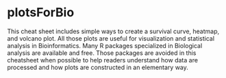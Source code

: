 # plotsForBio
This cheat sheet includes simple ways to create a survival curve, heatmap, and volcano plot. 
All those plots are useful for visualization and statistical analysis in Bioinformatics. 
Many R packages specialized in Biological analysis are available and free. 
Those packages are avoided in this cheatsheet when possible to help readers understand how data are processed and how plots are constructed in an elementary way.
